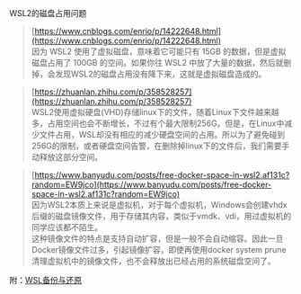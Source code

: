WSL2的磁盘占用问题

> [https://www.cnblogs.com/enrio/p/14222648.html](https://www.cnblogs.com/enrio/p/14222648.html)  
> 因为 WSL2 使用了虚拟磁盘，意味着它可能只有 15GB 的数据，但是虚拟磁盘占用了 100GB 的空间。如果你往 WSL2 中放了大量的数据，然后就删掉，会发现WSL2的磁盘占用没有降下来，这就是虚拟磁盘造成的。

> [https://zhuanlan.zhihu.com/p/358528257](https://zhuanlan.zhihu.com/p/358528257)  
> WSL2使用虚拟硬盘(VHD)存储linux下的文件，随着Linux下文件越来越多，占用空间也会不断增长，不过有个最大限制256G。但是，在Linux中减少文件占用，WSL却没有相应的减少硬盘空间的占用。所以为了避免碰到256G的限制，或者硬盘空间告警，在删除掉linux下的文件后，我们需要手动释放这部分空间。

> [https://www.banyudu.com/posts/free-docker-space-in-wsl2.af131c?random=EW9jco](https://www.banyudu.com/posts/free-docker-space-in-wsl2.af131c?random=EW9jco)  
> 因为WSL2本质上来说是虚拟机，对于每个虚拟机，Windows会创建vhdx后缀的磁盘镜像文件，用于存储其内容，类似于vmdk、vdi，用过虚拟机的同学应该都不陌生。  
这种镜像文件的特点是支持自动扩容，但是一般不会自动缩容。因此一旦Docker镜像文件过多，引起镜像扩容，即使再使用docker system prune清理虚拟机中的镜像文件，也不会释放出已经占用的系统磁盘空间了。

附：[WSL备份与还原](http://www.xfy-learning.com/2020/05/30/WSL%E5%A4%87%E4%BB%BD%E4%B8%8E%E8%BF%98%E5%8E%9F/)
